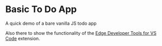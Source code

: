 # Basic To Do App

A quick demo of a bare vanilla JS todo app

Also there to show the functionality of the [Edge Developer Tools for VS Code](https://aka.ms/devtools-for-code) extension.